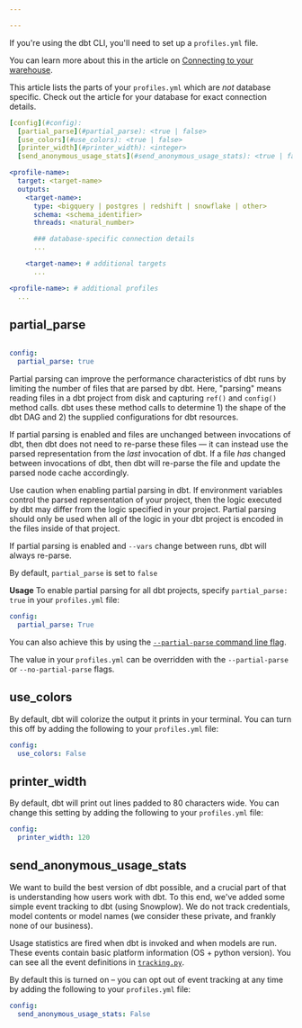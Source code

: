 ```yaml
---

---
```


If you're using the dbt CLI, you'll need to set up a `profiles.yml` file.

You can learn more about this in the article on [Connecting to your warehouse](configure-your-profile).

This article lists the parts of your `profiles.yml` which are _not_ database specific. Check out the article for your database for exact connection details.

<File name='profiles.yml'>

```yml
[config](#config):
  [partial_parse](#partial_parse): <true | false>
  [use_colors](#use_colors): <true | false>
  [printer_width](#printer_width): <integer>
  [send_anonymous_usage_stats](#send_anonymous_usage_stats): <true | false>

<profile-name>:
  target: <target-name>
  outputs:
    <target-name>:
      type: <bigquery | postgres | redshift | snowflake | other>
      schema: <schema_identifier>
      threads: <natural_number>

      ### database-specific connection details
      ...

    <target-name>: # additional targets
      ...

<profile-name>: # additional profiles
  ...

```

</File>


## partial_parse

<File name='profiles.yml'>

```yaml

config:
  partial_parse: true

```

</File>


Partial parsing can improve the performance characteristics of dbt runs by limiting the number of files that are parsed by dbt. Here, "parsing" means reading files in a dbt project from disk and capturing `ref()` and `config()` method calls. dbt uses these method calls to determine 1) the shape of the dbt DAG and 2) the supplied configurations for dbt resources.

If partial parsing is enabled and files are unchanged between invocations of dbt, then dbt does not need to re-parse these files — it can instead use the parsed representation from the _last_ invocation of dbt. If a file *has* changed between invocations of dbt, then dbt will re-parse the file and update the parsed node cache accordingly.

Use caution when enabling partial parsing in dbt. If environment variables control the parsed representation of your project, then the logic executed by dbt may differ from the logic specified in your project. Partial parsing should only be used when all of the logic in your dbt project is encoded in the files inside of that project.

If partial parsing is enabled and `--vars` change between runs, dbt will always re-parse.

By default, `partial_parse` is set to `false`

**Usage**
To enable partial parsing for all dbt projects, specify `partial_parse: true` in your `profiles.yml` file:

```yaml
config:
  partial_parse: True
```

You can also achieve this by using the [`--partial-parse` command line flag](global-cli-flags#partial-parsing).

The value in your `profiles.yml` can be overridden with the `--partial-parse` or `--no-partial-parse` flags.

## use_colors

By default, dbt will colorize the output it prints in your terminal. You can turn this off by adding the following to your `profiles.yml` file:

<File name='profiles.yml'>

```yaml
config:
  use_colors: False
```

</File>


## printer_width

By default, dbt will print out lines padded to 80 characters wide. You can change this setting by adding the following to your `profiles.yml` file:

<File name='profiles.yml'>

```yaml
config:
  printer_width: 120
```

</File>

## send_anonymous_usage_stats

We want to build the best version of dbt possible, and a crucial part of that is understanding how users work with dbt. To this end, we've added some simple event tracking to dbt (using Snowplow). We do not track credentials, model contents or model names (we consider these private, and frankly none of our business).

Usage statistics are fired when dbt is invoked and when models are run. These events contain basic platform information (OS + python version). You can see all the event definitions in [`tracking.py`](https://github.com/fishtown-analytics/dbt/blob/HEAD/core/dbt/tracking.py).

By default this is turned on – you can opt out of event tracking at any time by adding the following to your `profiles.yml` file:
```yaml
config:
  send_anonymous_usage_stats: False
```
